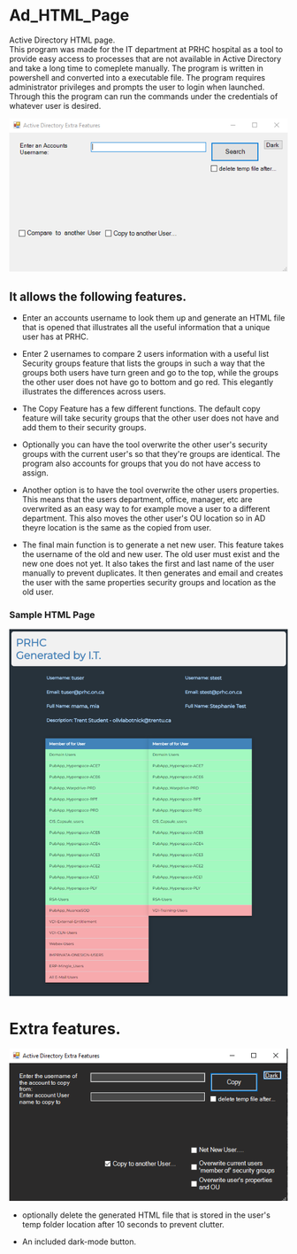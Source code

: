 # Ad_HTML_Page
Active Directory HTML page.  
This program was made for the IT department at PRHC hospital as a tool to provide easy access to processes that are not available in Active Directory and take a long time to comeplete manually.
The program is written in powershell and converted into a executable file. The program requires administrator privileges and prompts the user to login when launched. Through this the program can run the commands under the credentials of whatever user is desired.

![Screenshot](screenshot.jpg)
## It allows the following features.  
- Enter an accounts username to look them up and generate an HTML file that is opened that illustrates all the useful information that a unique user has at PRHC. 

- Enter 2 usernames to compare 2 users information with a useful list Security groups feature that lists the groups in such a way that the groups both users have turn green and go to the top, while the groups the other user does not have go to bottom and go red. This elegantly illustrates the differences across users. 

- The Copy Feature has a few different functions. The default copy feature will take security groups that the other user does not have and add them to their security groups. 

- Optionally you can have the tool overwrite the other user's security groups with the current user's so that they're groups are identical. The program also accounts for groups that you do not have access to assign.  

- Another option is to have the tool overwrite the other users properties. This means that the users department, office, manager, etc are overwrited as an easy way to for example move a user to a different department. This also moves the other user's OU location so in AD theyre location is the same as the copied from user. 

- The final main function is to generate a net new user. This feature takes the username of the old and new user. The old user must exist and the new one does not yet. It also takes the first and last name of the user manually to prevent duplicates. It then generates and email and creates the user with the same properties security groups and location as the old user.
  
### Sample HTML Page
![Screenshot](screenshot3.jpg)

# Extra features.
![Screenshot](screenshot2.jpg)
- optionally delete the generated HTML file that is stored in the user's temp folder location after 10 seconds to prevent clutter.

- An included dark-mode button.

